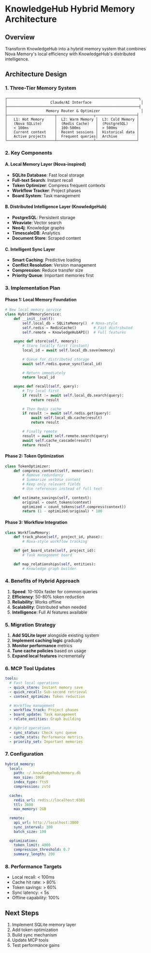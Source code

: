 # KnowledgeHub Hybrid Memory Architecture

## Overview
Transform KnowledgeHub into a hybrid memory system that combines Nova Memory's local efficiency with KnowledgeHub's distributed intelligence.

## Architecture Design

### 1. Three-Tier Memory System

```
┌─────────────────────────────────────────────────────────────┐
│                    Claude/AI Interface                       │
├─────────────────────────────────────────────────────────────┤
│                  Memory Router & Optimizer                   │
├──────────────────────┬─────────────────┬───────────────────┤
│   L1: Hot Memory     │  L2: Warm Memory │  L3: Cold Memory │
│   (Nova SQLite)      │  (Redis Cache)   │  (PostgreSQL)    │
│   < 100ms            │  100-500ms       │  > 500ms         │
│   Current context    │  Recent sessions │  Historical data │
│   Active projects    │  Frequent queries│  Archive         │
└──────────────────────┴─────────────────┴───────────────────┘
```

### 2. Key Components

#### A. Local Memory Layer (Nova-inspired)
- **SQLite Database**: Fast local storage
- **Full-text Search**: Instant recall
- **Token Optimizer**: Compress frequent contexts
- **Workflow Tracker**: Project phases
- **Board System**: Task management

#### B. Distributed Intelligence Layer (KnowledgeHub)
- **PostgreSQL**: Persistent storage
- **Weaviate**: Vector search
- **Neo4j**: Knowledge graphs
- **TimescaleDB**: Analytics
- **Document Store**: Scraped content

#### C. Intelligent Sync Layer
- **Smart Caching**: Predictive loading
- **Conflict Resolution**: Version management
- **Compression**: Reduce transfer size
- **Priority Queue**: Important memories first

### 3. Implementation Plan

#### Phase 1: Local Memory Foundation
```python
# New local memory service
class HybridMemoryService:
    def __init__(self):
        self.local_db = SQLiteMemory()  # Nova-style
        self.redis = RedisCache()        # Fast distributed
        self.remote = KnowledgeHubAPI()  # Full features
        
    async def store(self, memory):
        # Store locally first (instant)
        local_id = await self.local_db.save(memory)
        
        # Queue for distributed storage
        await self.redis.queue_sync(local_id)
        
        # Return immediately
        return local_id
        
    async def recall(self, query):
        # Try local first
        if result := await self.local_db.search(query):
            return result
            
        # Then Redis cache
        if result := await self.redis.get(query):
            await self.local_db.cache(result)
            return result
            
        # Finally remote
        result = await self.remote.search(query)
        await self.cache_cascade(result)
        return result
```

#### Phase 2: Token Optimization
```python
class TokenOptimizer:
    def compress_context(self, memories):
        # Remove redundancy
        # Summarize verbose content
        # Keep only relevant fields
        # Use references instead of full text
        
    def estimate_savings(self, context):
        original = count_tokens(context)
        optimized = count_tokens(self.compress(context))
        return (1 - optimized/original) * 100
```

#### Phase 3: Workflow Integration
```python
class WorkflowMemory:
    def track_phase(self, project_id, phase):
        # Nova-style workflow tracking
        
    def get_board_state(self, project_id):
        # Task management board
        
    def map_relationships(self, entities):
        # Knowledge graph builder
```

### 4. Benefits of Hybrid Approach

1. **Speed**: 10-100x faster for common queries
2. **Efficiency**: 50-80% token reduction
3. **Reliability**: Works offline
4. **Scalability**: Distributed when needed
5. **Intelligence**: Full AI features available

### 5. Migration Strategy

1. **Add SQLite layer** alongside existing system
2. **Implement caching logic** gradually
3. **Monitor performance** metrics
4. **Tune cache policies** based on usage
5. **Expand local features** incrementally

### 6. MCP Tool Updates

```yaml
tools:
  # Fast local operations
  - quick_store: Instant memory save
  - quick_recall: Sub-second retrieval
  - context_optimize: Token reduction
  
  # Workflow management  
  - workflow_track: Project phases
  - board_update: Task management
  - relate_entities: Graph building
  
  # Hybrid operations
  - sync_status: Check sync queue
  - cache_stats: Performance metrics
  - priority_set: Important memories
```

### 7. Configuration

```yaml
hybrid_memory:
  local:
    path: ~/.knowledgehub/memory.db
    max_size: 10GB
    index_type: fts5
    compression: zstd
    
  cache:
    redis_url: redis://localhost:6381
    ttl: 3600
    max_memory: 2GB
    
  remote:
    api_url: http://localhost:3000
    sync_interval: 300
    batch_size: 100
    
  optimization:
    token_limit: 4000
    compression_threshold: 0.7
    summary_length: 200
```

### 8. Performance Targets

- Local recall: < 100ms
- Cache hit rate: > 80%
- Token savings: > 60%
- Sync latency: < 5s
- Offline capability: 100%

## Next Steps

1. Implement SQLite memory layer
2. Add token optimization
3. Build sync mechanism
4. Update MCP tools
5. Test performance gains